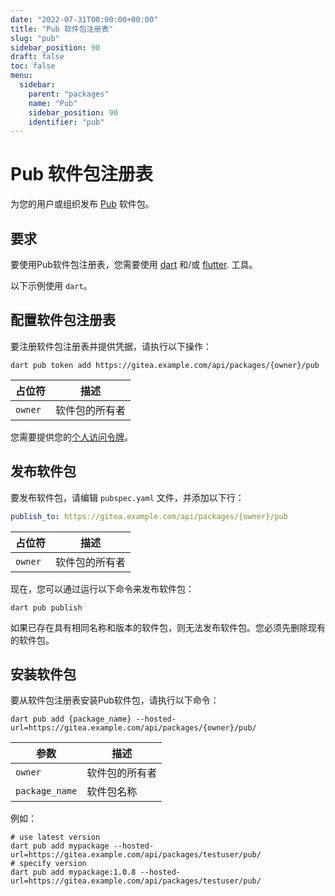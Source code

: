 ```yaml
---
date: "2022-07-31T00:00:00+00:00"
title: "Pub 软件包注册表"
slug: "pub"
sidebar_position: 90
draft: false
toc: false
menu:
  sidebar:
    parent: "packages"
    name: "Pub"
    sidebar_position: 90
    identifier: "pub"
---
```


# Pub 软件包注册表

为您的用户或组织发布 [Pub](https://dart.dev/guides/packages) 软件包。



## 要求

要使用Pub软件包注册表，您需要使用 [dart](https://dart.dev/tools/dart-tool) 和/或 [flutter](https://docs.flutter.dev/reference/flutter-cli). 工具。

以下示例使用 `dart`。

## 配置软件包注册表

要注册软件包注册表并提供凭据，请执行以下操作：

```shell
dart pub token add https://gitea.example.com/api/packages/{owner}/pub
```

| 占位符  | 描述           |
| ------- | -------------- |
| `owner` | 软件包的所有者 |

您需要提供您的[个人访问令牌](development/api-usage.md#通过-api-认证)。

## 发布软件包

要发布软件包，请编辑 `pubspec.yaml` 文件，并添加以下行：

```yaml
publish_to: https://gitea.example.com/api/packages/{owner}/pub
```

| 占位符  | 描述           |
| ------- | -------------- |
| `owner` | 软件包的所有者 |

现在，您可以通过运行以下命令来发布软件包：

```shell
dart pub publish
```

如果已存在具有相同名称和版本的软件包，则无法发布软件包。您必须先删除现有的软件包。

## 安装软件包

要从软件包注册表安装Pub软件包，请执行以下命令：

```shell
dart pub add {package_name} --hosted-url=https://gitea.example.com/api/packages/{owner}/pub/
```

| 参数           | 描述           |
| -------------- | -------------- |
| `owner`        | 软件包的所有者 |
| `package_name` | 软件包名称     |

例如：

```shell
# use latest version
dart pub add mypackage --hosted-url=https://gitea.example.com/api/packages/testuser/pub/
# specify version
dart pub add mypackage:1.0.8 --hosted-url=https://gitea.example.com/api/packages/testuser/pub/
```

